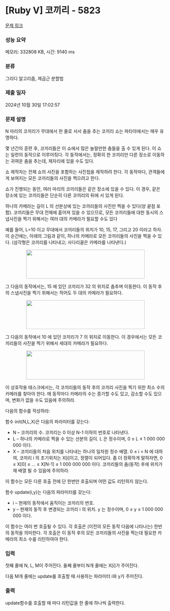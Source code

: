 # [Ruby V] 코끼리 - 5823 

[문제 링크](https://www.acmicpc.net/problem/5823) 

### 성능 요약

메모리: 332808 KB, 시간: 9140 ms

### 분류

그리디 알고리즘, 제곱근 분할법

### 제출 일자

2024년 10월 30일 17:02:57

### 문제 설명

<p>N 마리의 코끼리가 무대에서 한 줄로 서서 춤을 추는 코끼리 쇼는 파타야에서는 매우 유명하다.</p>

<p>몇 년간의 훈련 후, 코끼리들은 이 쇼에서 많은 놀랄만한 춤들을 출 수 있게 된다. 이 쇼는 일련의 동작으로 이루어짂다. 각 동작에서는, 정확히 한 코끼리만 다른 장소로 이동하는 귀여운 춤을 추는데, 제자리에 있을 수도 있다.</p>

<p>쇼 제작자는 전체 쇼의 사진을 포함하는 사진첩을 제작하려 한다. 각 동작마다, 관객들에게 보여지는 모든 코끼리들의 사진을 찍으려고 한다.</p>

<p>쇼가 진행되는 동안, 여러 마리의 코끼리들은 같은 장소에 있을 수 있다. 이 경우, 같은 장소에 있는 코끼리들은 단순히 다른 코끼리의 뒤에 서 있게 된다.</p>

<p>하나의 카메라는 길이 L 의 선분상에 있는 코끼리들의 사진만 찍을 수 있다(양 끝점 포함). 코끼리들은 무대 전체에 흩어져 있을 수 있으므로, 모든 코끼리들에 대한 동시의 스냅사진을 찍기 위해서는 여러 대의 카메라가 필요할 수도 있다</p>

<p>예를 들어, L=10 이고 무대에서 코끼리들의 위치가 10, 15, 17, 그리고 20 이라고 하자. 이 순간에는, 아래의 그림과 같이, 하나의 카메라로 모든 코끼리들의 사진을 찍을 수 있다. (삼각형은 코끼리를 나타내고; 사다리꼴은 카메라를 나타낸다.)</p>

<p style="text-align: center;"><img alt="" src="https://upload.acmicpc.net/83b094df-dbca-43cb-869c-3b3f3f90e39c/-/preview/" style="width: 373px; height: 91px;"></p>

<p>그 다음의 동작에서는, 15 에 있던 코끼리가 32 의 위치로 춤추며 이동한다. 이 동작 후의 스냅사진을 찍기 위해서는 적어도 두 대의 카메라가 필요하다.</p>

<p style="text-align: center;"><img alt="" src="https://upload.acmicpc.net/8d68f424-53d7-4fc0-b888-6c60a96a50a8/-/preview/" style="width: 373px; height: 91px;"></p>

<p>그 다음의 동작에서 10 에 있던 코끼리가 7 의 위치로 이동한다. 이 경우에서는 모든 코끼리들의 사진을 찍기 위해서 세대의 카메라가 필요하다.</p>

<p style="text-align: center;"><img alt="" src="https://upload.acmicpc.net/63da8eea-84fa-493a-8945-397dcc2abf33/-/preview/" style="width: 373px; height: 91px;"></p>

<p>이 상호작용 태스크에서는, 각 코끼리들의 동작 후의 코끼리 사진을 찍기 위한 최소 수의 카메라를 찾아야 한다. 매 동작마다 카메라의 수는 증가할 수도 있고, 감소할 수도 있으며, 변화가 없을 수도 있음에 주의하라.</p>

<p>다음의 함수를 작성하라:</p>

<p>함수 init(N,L,X)은 다음의 파라미터를 갖는다:</p>

<ul>
	<li>N – 코끼리의 수. 코끼리는 0 이상 N-1 이하의 번호로 나타낸다.</li>
	<li>L – 하나의 카메라로 찍을 수 있는 선분의 길이. L 은 정수이며, 0 ≤ L ≤ 1 000 000 000 이다.</li>
	<li>X – 코끼리들의 처음 위치를 나타내는 하나의 일차원 정수 배열. 0 ≤ i < N 에 대하여, 코끼리 i 의 초기위치는 X[i]이고, 정렬이 되어있다. 좀 더 정확하게 말하자면, 0 ≤ X[0] ≤ ... ≤ X[N-1] ≤ 1 000 000 000 이다. 코끼리들의 춤(동작) 후에 위치가 재 배열 될 수 있음에 주의하라.</li>
</ul>

<p>이 함수는 모든 다른 호출 전에 단 한번만 호출되며 어떤 값도 리턴하지 않는다.</p>

<p>함수 update(i,y)는 다음의 파라미터를 갖는다:</p>

<ul>
	<li>i – 현재의 동작에서 움직이는 코끼리의 번호.</li>
	<li>y – 현재의 동작 후 변경되는 코끼리 i 의 위치. y 는 정수이며, 0 ≤ y ≤ 1 000 000 000 이다. </li>
</ul>

<p>이 함수는 여러 번 호출될 수 있다. 각 호출은 (이전의 모든 동작 다음에 나타나는) 한번의 동작을 의미한다. 각 호출은 이 동작 후의 모든 코끼리들의 사진을 찍는데 필요한 카메라의 최소 수를 리턴하여야 한다.</p>

### 입력 

 <p>첫째 줄에 N, L, M이 주어진다. 둘째 줄부터 N개 줄에는 X[i]가 주어진다.</p>

<p>다음 M개 줄에는 update롤 호출할 때 사용하는 파라미터 i와 y가 주어진다.</p>

### 출력 

 <p>update함수를 호출할 때 마다 리턴값을 한 줄에 하나씩 출력한다.</p>

